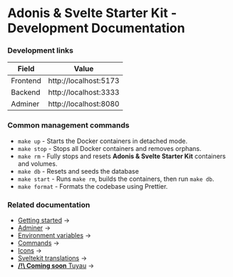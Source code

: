 # Adonis & Svelte Starter Kit - Development Documentation

### Development links

| Field    | Value                 |
|----------|-----------------------|
| Frontend | http://localhost:5173 |
| Backend  | http://localhost:3333 |
| Adminer  | http://localhost:8080 |

### Common management commands

- `make up` - Starts the Docker containers in detached mode.
- `make stop` - Stops all Docker containers and removes orphans.
- `make rm` - Fully stops and resets **Adonis & Svelte Starter Kit** containers and volumes.
- `make db` - Resets and seeds the database
- `make start` - Runs `make rm`, builds the containers, then run `make db`.
- `make format` - Formats the codebase using Prettier.

### Related documentation

- [Getting started](getting-started.md) &rarr;
- [Adminer](adminer.md) &rarr;
- [Environment variables](environment.md) &rarr;
- [Commands](commands.md) &rarr;
- [Icons](icons.md) &rarr;
- [Sveltekit translations](sveltekit-translations.md) &rarr;
- [**/!\ Coming soon** Tuyau](tuyau.md)  &rarr;
